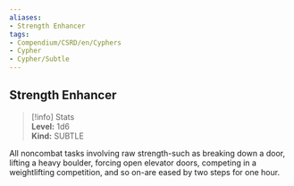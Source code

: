 ```yaml
---
aliases:
- Strength Enhancer
tags:
- Compendium/CSRD/en/Cyphers
- Cypher
- Cypher/Subtle
---
```


  
## Strength Enhancer  
>[!info] Stats  
> **Level:** 1d6  
> **Kind:** SUBTLE
  
All noncombat tasks involving raw strength-such as breaking down a door, lifting a heavy boulder, forcing open elevator doors, competing in a weightlifting competition, and so on-are eased by two steps for one hour.